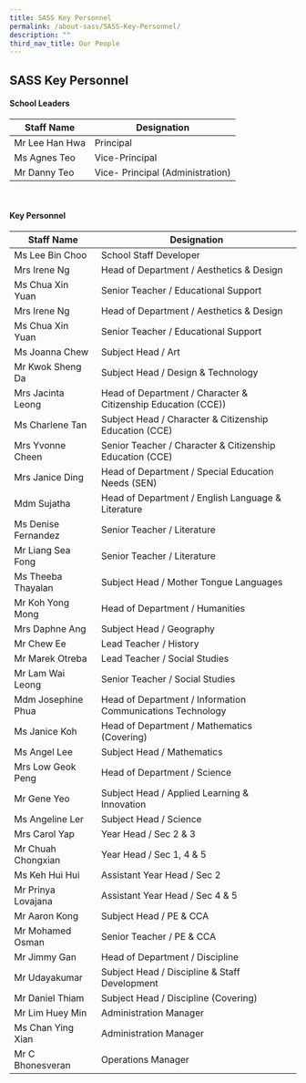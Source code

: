```yaml
---
title: SASS Key Personnel
permalink: /about-sass/SASS-Key-Personnel/
description: ""
third_nav_title: Our People
---
```

## SASS Key Personnel 

#### School Leaders

<table>
<thead>
  <tr>
    <th>Staff Name</th>
    <th>Designation</th>
  </tr>
</thead>
	  <tr>
    <td>Mr Lee Han Hwa</td>
    <td>Principal</td>
  </tr>
	<tr>
    <td>Ms Agnes Teo</td>
    <td>Vice-Principal</td>
  </tr>
	 <tr>
    <td>Mr Danny Teo</td>
    <td>Vice- Principal (Administration)</td>
  </tr>
</table>
<br>

#### Key Personnel 

<table>
<thead>
  <tr>
    <th>Staff Name</th>
    <th>Designation</th>
  </tr>
</thead>
		  <tr>
    <td>Ms Lee Bin Choo</td>
    <td>School Staff Developer</td>
  </tr>
  <tr>
    <td>Mrs Irene Ng</td>
    <td>Head of Department / Aesthetics & Design</td>
  </tr>
  <tr>
    <td>Ms Chua Xin Yuan</td>
    <td>Senior Teacher / Educational Support</td>
  </tr>
  <tr>
    <td>Mrs Irene Ng</td>
    <td>Head of Department / Aesthetics & Design</td>
  </tr>
  <tr>
    <td>Ms Chua Xin Yuan</td>
    <td>Senior Teacher / Educational Support</td>
  </tr>
  <tr>
    <td>Ms Joanna Chew</td>
    <td>Subject Head / Art</td>
  </tr>
  <tr>
    <td>Mr Kwok Sheng Da</td>
    <td>Subject Head / Design & Technology</td>
  </tr>
  <tr>
    <td>Mrs Jacinta Leong</td>
    <td>Head of Department / Character & Citizenship Education (CCE))</td>
  </tr>
  <tr>
    <td>Ms Charlene Tan</td>
    <td>Subject Head / Character & Citizenship Education (CCE)</td>
  </tr>
  <tr>
    <td>Mrs Yvonne Cheen</td>
    <td>Senior Teacher / Character & Citizenship Education (CCE)</td>
  </tr>
	<tr>
    <td>Mrs Janice Ding</td>
    <td>Head of Department / Special Education Needs (SEN)
		</td>
  </tr>
  <tr>
    <td>Mdm Sujatha</td>
    <td>Head of Department / English Language & Literature</td>
  </tr>
  <tr>
    <td>Ms Denise Fernandez</td>
    <td>Senior Teacher / Literature</td>
  </tr>
  <tr>			 
    <td>Mr Liang Sea Fong</td>
    <td>Senior Teacher / Literature</td>
  </tr>
  <tr>
				  <tr>
    <td>Ms Theeba Thayalan</td>
    <td>Subject Head / Mother Tongue Languages</td>
  </tr>
  <tr>			 
    <td>Mr Koh Yong Mong</td>
    <td>Head of Department / Humanities</td>
  </tr>
  <tr>
    <td>Mrs Daphne Ang</td>
    <td>Subject Head / Geography</td>
  </tr>
  <tr>			 
    <td>Mr Chew Ee</td>
    <td>Lead Teacher / History</td>
  </tr>
  <tr>
    <td>Mr Marek Otreba</td>
    <td>Lead Teacher / Social Studies</td>
  </tr>
  <tr>			 
    <td>Mr Lam Wai Leong</td>
    <td>Senior Teacher / Social Studies</td>
  </tr>
  <tr>
    <td>Mdm Josephine Phua</td>
    <td>Head of Department / Information Communications Technology</td>
  </tr>
  <tr>
    <td>Ms Janice Koh</td>
    <td>Head of Department / Mathematics (Covering)</td>
  </tr>
  <tr>			 
    <td>Ms Angel Lee</td>
    <td>Subject Head / Mathematics</td>
  </tr>
  <tr>
    <td>Mrs Low Geok Peng</td>
    <td>Head of Department / Science</td>
  </tr>
  <tr>			 
    <td>Mr Gene Yeo</td>
    <td>Subject Head / Applied Learning & Innovation</td>
  </tr>
  <tr>
    <td>Ms Angeline Ler</td>
    <td>Subject Head / Science</td>
  </tr>
  <tr>			 
    <td>Mrs Carol Yap</td>
    <td>Year Head / Sec 2 & 3</td>
  </tr>
  <tr>
    <td>Mr Chuah Chongxian</td>
    <td>Year Head / Sec 1, 4 & 5</td>
  </tr>
  <tr>			  
    <td>Ms Keh Hui Hui</td>
    <td>Assistant Year Head / Sec 2</td>
  </tr>
  <tr>
    <td>Mr Prinya Lovajana</td>
    <td>Assistant Year Head / Sec 4 & 5</td>
  </tr>
  <tr>			 
    <td>Mr Aaron Kong</td>
    <td>Subject Head / PE & CCA</td>
  </tr>
  <tr>
		  <tr>			  
    <td>Mr Mohamed Osman</td>
    <td>Senior Teacher / PE & CCA</td>
  </tr>
  <tr>
		  <tr>			 
    <td>Mr Jimmy Gan</td>
    <td>Head of Department / Discipline</td>
  </tr>
  <tr>
		  <tr>			  
    <td>Mr Udayakumar</td>
    <td>Subject Head / Discipline & Staff Development</td>
  </tr>
  <tr>
		  <tr>			  
    <td>Mr Daniel Thiam</td>
    <td>Subject Head / Discipline (Covering)</td>
  </tr>
  <tr>
		  <tr>			  
    <td>Mr Lim Huey Min</td>
    <td>Administration Manager</td>
  </tr>
  <tr>
		  <tr>			  
    <td>Ms Chan Ying Xian</td>
    <td>Administration Manager</td>
  </tr>
  <tr>
		  <tr>
		  <tr>			  
    <td>Mr C Bhonesveran</td>
    <td>Operations Manager</td>
  </tr>
 <table>